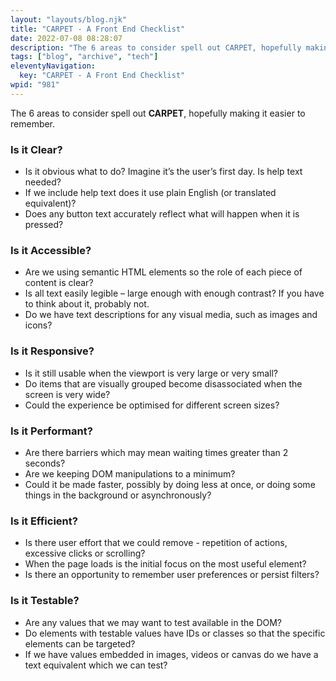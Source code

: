 ```yaml
---
layout: "layouts/blog.njk"
title: "CARPET - A Front End Checklist"
date: 2022-07-08 08:28:07
description: "The 6 areas to consider spell out CARPET, hopefully making it easier to remember"
tags: ["blog", "archive", "tech"]
eleventyNavigation:
  key: "CARPET - A Front End Checklist"
wpid: "981"
---
```


<!-- wp:paragraph -->
<p>The 6 areas to consider spell out <strong>CARPET</strong>, hopefully making it easier to remember.</p>
<!-- /wp:paragraph -->

<!-- wp:heading {"level":3} -->
<h3 id="Is-it-Clear?"><strong>Is it Clear?</strong></h3>
<!-- /wp:heading -->

<!-- wp:list -->
<ul><li>Is it obvious what to do? Imagine it’s the user’s first day. Is help text needed?</li><li>If we include help text does it use plain English (or translated equivalent)?</li><li>Does any button text accurately reflect what will happen when it is pressed?</li></ul>
<!-- /wp:list -->

<!-- wp:heading {"level":3} -->
<h3 id="Is-it-Accessible?"><strong>Is it Accessible?</strong></h3>
<!-- /wp:heading -->

<!-- wp:list -->
<ul><li>Are we using semantic HTML elements so the role of each piece of content is clear?</li><li>Is all text easily legible – large enough with enough contrast? If you have to think about it, probably not.</li><li>Do we have text descriptions for any visual media, such as images and icons?</li></ul>
<!-- /wp:list -->

<!-- wp:heading {"level":3} -->
<h3 id="Is-it-Responsive?"><strong>Is it Responsive?</strong></h3>
<!-- /wp:heading -->

<!-- wp:list -->
<ul><li>Is it still usable when the viewport is very large or very small?</li><li>Do items that are visually grouped become disassociated when the screen is very wide?</li><li>Could the experience be optimised for different screen sizes?</li></ul>
<!-- /wp:list -->

<!-- wp:heading {"level":3} -->
<h3 id="Is-it-Performant?"><strong>Is it Performant?</strong></h3>
<!-- /wp:heading -->

<!-- wp:list -->
<ul><li>Are there barriers which may mean waiting times greater than 2 seconds?</li><li>Are we keeping DOM manipulations to a minimum?</li><li>Could it be made faster, possibly by doing less at once, or doing some things in the background or asynchronously?</li></ul>
<!-- /wp:list -->

<!-- wp:heading {"level":3} -->
<h3 id="Is-it-Efficient?"><strong>Is it Efficient?</strong></h3>
<!-- /wp:heading -->

<!-- wp:list -->
<ul><li>Is there user effort that we could remove - repetition of actions, excessive clicks or scrolling?</li><li>When the page loads is the initial focus on the most useful element?</li><li>Is there an opportunity to remember user preferences or persist filters?</li></ul>
<!-- /wp:list -->

<!-- wp:heading {"level":3} -->
<h3 id="Is-it-Testable?"><strong>Is it Testable?</strong></h3>
<!-- /wp:heading -->

<!-- wp:list -->
<ul><li>Are any values that we may want to test available in the DOM?</li><li>Do elements with testable values have IDs or classes so that the specific elements can be targeted?</li><li>If we have values embedded in images, videos or canvas do we have a text equivalent which we can test?</li></ul>
<!-- /wp:list -->

<!-- wp:paragraph -->
<p></p>
<!-- /wp:paragraph -->

<!-- wp:paragraph -->
<p></p>
<!-- /wp:paragraph -->

